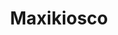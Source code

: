 ---
title: "Maxikiosco"
url: /ciudad-autonoma-de-buenos-aires/maxikiosco-avenida-luis-maria-campos/
shop: Lebensmittel
---